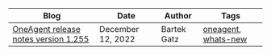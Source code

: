 |Blog     |Date   |Author     | Tags    |
|---------|---------|---------|---------|
| [OneAgent release notes version 1.255](https://www.dynatrace.com/news/blog/oneagent-release-notes-version-1-255/) | December 12, 2022 | Bartek Gatz | [oneagent](https://www.dynatrace.com/news/tag/oneagent), [whats-new](https://www.dynatrace.com/news/tag/whats-new) | 
